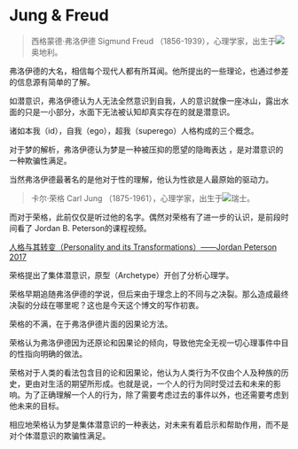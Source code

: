 # Jung & Freud

> 西格蒙德·弗洛伊德 Sigmund Freud （1856-1939），心理学家，出生于![](https://upload.wikimedia.org/wikipedia/commons/thumb/7/7a/Flag_of_the_Habsburg_Monarchy.svg/38px-Flag_of_the_Habsburg_Monarchy.svg.png)奥地利。

弗洛伊德的大名，相信每个现代人都有所耳闻。他所提出的一些理论，也通过参差的信息源有简单的了解。

如潜意识，弗洛伊德认为人无法全然意识到自我，人的意识就像一座冰山，露出水面的只是一小部分，水面下无法被认知却真实存在的就是潜意识。

诸如本我（id），自我（ego），超我（superego）人格构成的三个概念。

对于梦的解析，弗洛伊德认为梦是一种被压抑的愿望的隐晦表达 ，是对潜意识的一种欺骗性满足。

当然弗洛伊德最著名的是他对于性的理解，他认为性欲是人最原始的驱动力。




> 卡尔·荣格 Carl Jung （1875-1961），心理学家，出生于![](https://upload.wikimedia.org/wikipedia/commons/thumb/f/f3/Flag_of_Switzerland.svg/30px-Flag_of_Switzerland.svg.png)瑞士。


而对于荣格，此前仅仅是听过他的名字。偶然对荣格有了进一步的认识，是前段时间看了 Jordan B. Peterson的课程视频。

[人格与其转变（Personality and its Transformations）——Jordan Peterson 2017](https://www.bilibili.com/video/av21066202)

荣格提出了集体潜意识，原型（Archetype）开创了分析心理学。

荣格早期追随弗洛伊德的学说，但后来由于理念上的不同与之决裂。那么造成最终决裂的分歧在哪里呢？这也是今天这个博文的写作初衷。

荣格的不满，在于弗洛伊德片面的因果论方法。

荣格认为弗洛伊德因为还原论和因果论的倾向，导致他完全无视一切心理事件中目的性指向明确的做法。

荣格对于人类的看法包含目的论和因果论，他认为人类行为不仅由个人及种族的历史，更由对生活的期望所形成。也就是说，一个人的行为同时受过去和未来的影响。为了正确理解一个人的行为，除了需要考虑过去的事件以外，也还需要考虑到他未来的目标。

相应地荣格认为梦是集体潜意识的一种表达，对未来有着启示和帮助作用，而不是对个体潜意识的欺骗性满足。